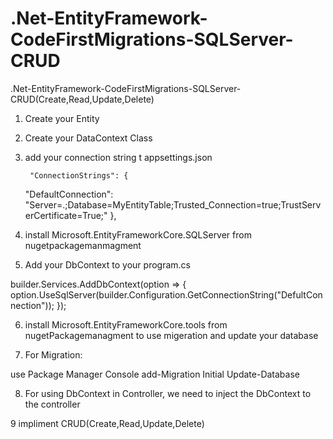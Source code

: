 # .Net-EntityFramework-CodeFirstMigrations-SQLServer-CRUD
.Net-EntityFramework-CodeFirstMigrations-SQLServer-CRUD(Create,Read,Update,Delete)


1. Create your Entity
2. Create your DataContext Class
3. add your connection string t appsettings.json

		"ConnectionStrings": {
    "DefaultConnection": "Server=.;Database=MyEntityTable;Trusted_Connection=true;TrustServerCertificate=True;"
},

4. install Microsoft.EntityFrameworkCore.SQLServer from nugetpackagemanmagment
5. Add your DbContext to your program.cs


builder.Services.AddDbContext<DataContext>(option =>
{
    option.UseSqlServer(builder.Configuration.GetConnectionString("DefultConnection"));
});


6. install Microsoft.EntityFrameworkCore.tools from nugetPackagemanagment to use migeration and update your database



7. For Migration:

  use Package Manager Console
	add-Migration Initial
	Update-Database

8. For using DbContext in Controller, we need to inject the DbContext to the controller

9 impliment CRUD(Create,Read,Update,Delete)
